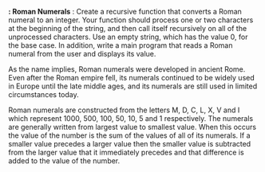 **: Roman Numerals** : Create a recursive function that converts a Roman numeral to an integer. Your function should process one or two characters at the beginning of the string, and then call itself recursively on all of the unprocessed characters. Use an empty string, which has the value 0, for the base case. In addition, write a main program that reads a Roman numeral from the user and displays its value.


As the name implies, Roman numerals were developed in ancient Rome. Even after the Roman empire fell, its numerals continued to be widely used in Europe until the late middle ages, and its numerals are still used in limited circumstances today.

Roman numerals are constructed from the letters M, D, C, L, X, V and I which represent 1000, 500, 100, 50, 10, 5 and 1 respectively. The numerals are generally written from largest value to smallest value. When this occurs the value of the number is the sum of the values of all of its numerals. If a smaller value precedes a larger value then the smaller value is subtracted from the larger value that it immediately precedes and that difference is added to the value of the number. 
